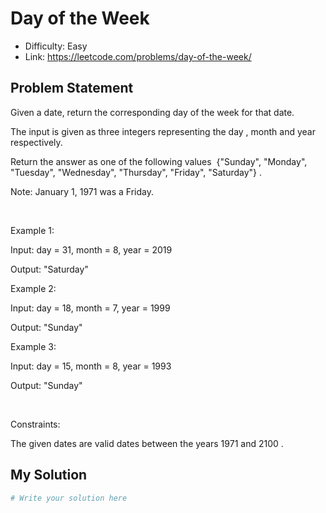 # Day of the Week
- Difficulty: Easy
- Link: https://leetcode.com/problems/day-of-the-week/

## Problem Statement

Given a date, return the corresponding day of the week for that date.


The input is given as three integers representing the 
day
, 
month
 and 
year
 respectively.


Return the answer as one of the following values 
{"Sunday", "Monday", "Tuesday", "Wednesday", "Thursday", "Friday", "Saturday"}
.


Note:
 January 1, 1971 was a Friday.


 


Example 1:




Input:
 day = 31, month = 8, year = 2019

Output:
 "Saturday"



Example 2:




Input:
 day = 18, month = 7, year = 1999

Output:
 "Sunday"



Example 3:




Input:
 day = 15, month = 8, year = 1993

Output:
 "Sunday"



 


Constraints:




The given dates are valid dates between the years 
1971
 and 
2100
.

## My Solution

```python
# Write your solution here
```
